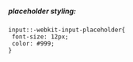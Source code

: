 ##### placeholder styling:
```
input::-webkit-input-placeholder{
 font-size: 12px;
 color: #999;
}
```
